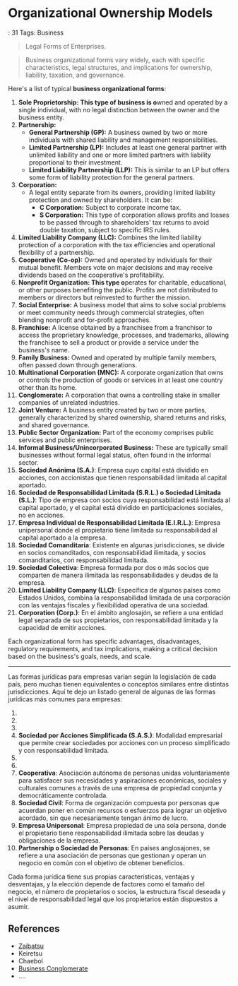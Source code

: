 # Organizational Ownership Models

: 31
Tags: Business

> Legal Forms of Enterprises.
> 

> Business organizational forms vary widely, each with specific characteristics, legal structures, and implications for ownership, liability, taxation, and governance.
> 

Here's a list of typical **business organizational forms**:

1. **Sole Proprietorship: This type of business is o**wned and operated by a single individual, with no legal distinction between the owner and the business entity.
2. **Partnership:**
    - **General Partnership (GP):** A business owned by two or more individuals with shared liability and management responsibilities.
    - **Limited Partnership (LP):** Includes at least one general partner with unlimited liability and one or more limited partners with liability proportional to their investment.
    - **Limited Liability Partnership (LLP):** This is similar to an LP but offers some form of liability protection for the general partners.
3. **Corporation:**
    - A legal entity separate from its owners, providing limited liability protection and owned by shareholders. It can be:
        - **C Corporation:** Subject to corporate income tax.
        - **S Corporation:** This type of corporation allows profits and losses to be passed through to shareholders' tax returns to avoid double taxation, subject to specific IRS rules.
4. **Limited Liability Company (LLC):** Combines the limited liability protection of a corporation with the tax efficiencies and operational flexibility of a partnership.
5. **Cooperative (Co-op):** Owned and operated by individuals for their mutual benefit. Members vote on major decisions and may receive dividends based on the cooperative's profitability.
6. **Nonprofit Organization: This type o**perates for charitable, educational, or other purposes benefiting the public. Profits are not distributed to members or directors but reinvested to further the mission.
7. **Social Enterprise:** A business model that aims to solve social problems or meet community needs through commercial strategies, often blending nonprofit and for-profit approaches.
8. **Franchise:** A license obtained by a franchisee from a franchisor to access the proprietary knowledge, processes, and trademarks, allowing the franchisee to sell a product or provide a service under the business's name.
9. **Family Business:** Owned and operated by multiple family members, often passed down through generations.
10. **Multinational Corporation (MNC):** A corporate organization that owns or controls the production of goods or services in at least one country other than its home.
11. **Conglomerate:** A corporation that owns a controlling stake in smaller companies of unrelated industries.
12. **Joint Venture:** A business entity created by two or more parties, generally characterized by shared ownership, shared returns and risks, and shared governance.
13. **Public Sector Organization:** Part of the economy comprises public services and public enterprises.
14. **Informal Business/Unincorporated Business:** These are typically small businesses without formal legal status, often found in the informal sector.
15. **Sociedad Anónima (S.A.)**: Empresa cuyo capital está dividido en acciones, con accionistas que tienen responsabilidad limitada al capital aportado.
16. **Sociedad de Responsabilidad Limitada (S.R.L.) o Sociedad Limitada (S.L.)**: Tipo de empresa con socios cuya responsabilidad está limitada al capital aportado, y el capital está dividido en participaciones sociales, no en acciones.
17. **Empresa Individual de Responsabilidad Limitada (E.I.R.L.)**: Empresa unipersonal donde el propietario tiene limitada su responsabilidad al capital aportado a la empresa.
18. **Sociedad Comanditaria**: Existente en algunas jurisdicciones, se divide en socios comanditados, con responsabilidad ilimitada, y socios comanditarios, con responsabilidad limitada.
19. **Sociedad Colectiva**: Empresa formada por dos o más socios que comparten de manera ilimitada las responsabilidades y deudas de la empresa.
20. **Limited Liability Company (LLC)**: Específica de algunos países como Estados Unidos, combina la responsabilidad limitada de una corporación con las ventajas fiscales y flexibilidad operativa de una sociedad.
21. **Corporation (Corp.)**: En el ámbito anglosajón, se refiere a una entidad legal separada de sus propietarios, con responsabilidad limitada y la capacidad de emitir acciones.

Each organizational form has specific advantages, disadvantages, regulatory requirements, and tax implications, making a critical decision based on the business's goals, needs, and scale.

---

Las formas jurídicas para empresas varían según la legislación de cada país, pero muchas tienen equivalentes o conceptos similares entre distintas jurisdicciones. Aquí te dejo un listado general de algunas de las formas jurídicas más comunes para empresas:

1. 
2. 
3. 
4. **Sociedad por Acciones Simplificada (S.A.S.)**: Modalidad empresarial que permite crear sociedades por acciones con un proceso simplificado y con responsabilidad limitada.
5. 
6. 
7. **Cooperativa**: Asociación autónoma de personas unidas voluntariamente para satisfacer sus necesidades y aspiraciones económicas, sociales y culturales comunes a través de una empresa de propiedad conjunta y democráticamente controlada.
8. **Sociedad Civil**: Forma de organización compuesta por personas que acuerdan poner en común recursos o esfuerzos para lograr un objetivo acordado, sin que necesariamente tengan ánimo de lucro.
9. **Empresa Unipersonal**: Empresa propiedad de una sola persona, donde el propietario tiene responsabilidad ilimitada sobre las deudas y obligaciones de la empresa.
10. **Partnership o Sociedad de Personas**: En países anglosajones, se refiere a una asociación de personas que gestionan y operan un negocio en común con el objetivo de obtener beneficios.

Cada forma jurídica tiene sus propias características, ventajas y desventajas, y la elección depende de factores como el tamaño del negocio, el número de propietarios o socios, la estructura fiscal deseada y el nivel de responsabilidad legal que los propietarios están dispuestos a asumir.

## References

- [Zaibatsu](https://en.wikipedia.org/wiki/Zaibatsu)
- Keiretsu
- Chaebol
- [Business Conglomerate](https://en.wikipedia.org/wiki/Conglomerate_(company))
- ….